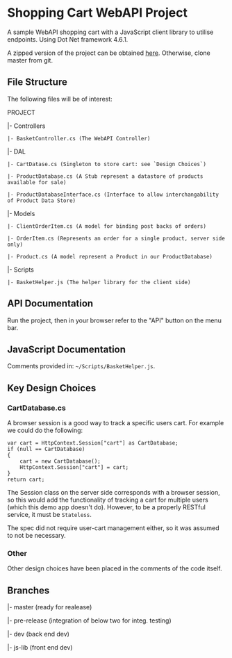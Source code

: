 # Shopping Cart WebAPI Project

A sample WebAPI shopping cart with a JavaScript client library to utilise endpoints.
Using Dot Net framework 4.6.1.

A zipped version of the project can be obtained [here](https://drive.google.com/open?id=1jbf8NMRp-W37qxEdjKtPS-kwIf2A_7gv).
Otherwise, clone master from git.

## File Structure

The following files will be of interest:

PROJECT

|- Controllers

	|- BasketController.cs (The WebAPI Controller)

|- DAL

	|- CartDatase.cs (Singleton to store cart: see `Design Choices`)

	|- ProductDatabase.cs (A Stub represent a datastore of products available for sale)

	|- ProductDatabaseInterface.cs (Interface to allow interchangability of Product Data Store) 

|- Models

	|- ClientOrderItem.cs (A model for binding post backs of orders)

	|- OrderItem.cs (Represents an order for a single product, server side only)

	|- Product.cs (A model represent a Product in our ProductDatabase)

|- Scripts

	|- BasketHelper.js (The helper library for the client side)

## API Documentation

Run the project, then in your browser refer to the "API" button on the menu bar.

## JavaScript Documentation

Comments provided in: `~/Scripts/BasketHelper.js`.

## Key Design Choices

### CartDatabase.cs

A browser session is a good way to track a specific users cart. 
For example we could do the following:

```
var cart = HttpContext.Session["cart"] as CartDatabase;
if (null == CartDatabase) 
{
	cart = new CartDatabase();
	HttpContext.Session["cart"] = cart;
}
return cart;
```

The Session class on the server side corresponds with a browser session, so this would add the functionality of tracking a cart for multiple users (which this demo app doesn't do). However, to be a properly RESTful service, it must be `Stateless`.

The spec did not require user-cart management either, so it was assumed to not be necessary.

### Other

Other design choices have been placed in the comments of the code itself.

## Branches

  |- master			(ready for realease)

  |- pre-release	(integration of below two for integ. testing)

  |- dev			(back end dev)
  
  |- js-lib 		(front end dev)